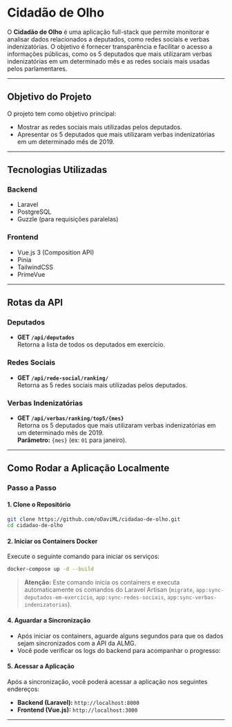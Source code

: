 # **Cidadão de Olho**

O **Cidadão de Olho** é uma aplicação full-stack que permite monitorar e analisar dados relacionados a deputados, como redes sociais e verbas indenizatórias. O objetivo é fornecer transparência e facilitar o acesso a informações públicas, como os 5 deputados que mais utilizaram verbas indenizatórias em um determinado mês e as redes sociais mais usadas pelos parlamentares.

---

## **Objetivo do Projeto**

O projeto tem como objetivo principal:

- Mostrar as redes sociais mais utilizadas pelos deputados.
- Apresentar os 5 deputados que mais utilizaram verbas indenizatórias em um determinado mês de 2019.

---

## **Tecnologias Utilizadas**

### **Backend**
- Laravel
- PostgreSQL
- Guzzle (para requisições paralelas)

### **Frontend**
- Vue.js 3 (Composition API)
- Pinia
- TailwindCSS
- PrimeVue

---

## **Rotas da API**

### **Deputados**
- **GET `/api/deputados`**  
  Retorna a lista de todos os deputados em exercício.

### **Redes Sociais**
- **GET `/api/rede-social/ranking/`**  
  Retorna as 5 redes sociais mais utilizadas pelos deputados.

### **Verbas Indenizatórias**
- **GET `/api/verbas/ranking/top5/{mes}`**  
  Retorna os 5 deputados que mais utilizaram verbas indenizatórias em um determinado mês de 2019.  
  **Parâmetro:** `{mes}` (ex: `01` para janeiro).

---

## **Como Rodar a Aplicação Localmente**

### **Passo a Passo**

#### **1. Clone o Repositório**
```bash
git clone https://github.com/oDaviML/cidadao-de-olho.git
cd cidadao-de-olho
```

#### **2. Iniciar os Containers Docker**
Execute o seguinte comando para iniciar os serviços:
```bash
docker-compose up -d --build
```

> **Atenção:** Este comando inicia os containers e executa automaticamente os comandos do Laravel Artisan (`migrate`, `app:sync-deputados-em-exercicio`, `app:sync-redes-sociais`, `app:sync-verbas-indenizatorias`).

#### **4. Aguardar a Sincronização**
- Após iniciar os containers, aguarde alguns segundos para que os dados sejam sincronizados com a API da ALMG.
- Você pode verificar os logs do backend para acompanhar o progresso:

#### **5. Acessar a Aplicação**
Após a sincronização, você poderá acessar a aplicação nos seguintes endereços:
- **Backend (Laravel):** `http://localhost:8000`
- **Frontend (Vue.js):** `http://localhost:3000`

---